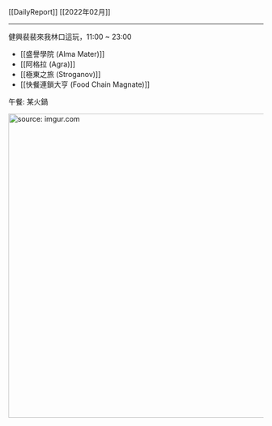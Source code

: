 [[DailyReport]]
[[2022年02月]]

---

健興裴裴來我林口這玩，11:00 ~ 23:00
- [[盛譽學院 (Alma Mater)]]
- [[阿格拉 (Agra)]]
- [[極東之旅 (Stroganov)]]
- [[快餐連鎖大亨 (Food Chain Magnate)]]

午餐: 某火鍋

<a href="https://imgur.com/mek1gDX"><img src="https://i.imgur.com/mek1gDX.jpg" title="source: imgur.com" width="600px"/></a>

